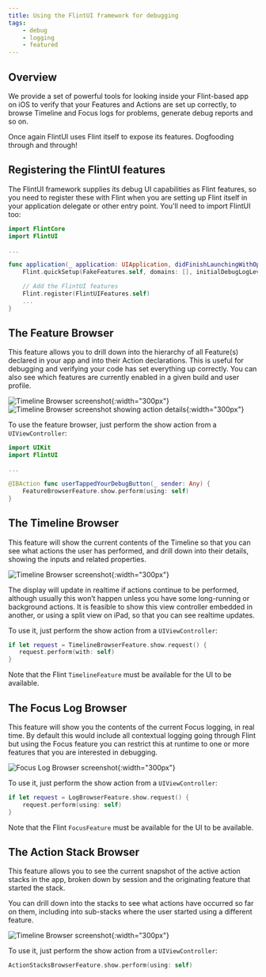```yaml
---
title: Using the FlintUI framework for debugging
tags:
    - debug
    - logging
    - featured
---
```


## Overview

We provide a set of powerful tools for looking inside your Flint-based app on iOS to verify that your Features and Actions are set up correctly, to browse Timeline and Focus logs for problems, generate debug reports and so on.

Once again FlintUI uses Flint itself to expose its features. Dogfooding through and through!

## Registering the FlintUI features

The FlintUI framework supplies its debug UI capabilities as Flint features, so you need to register these with Flint when you are setting up Flint itself in your application delegate or other entry point. You'll need to import FlintUI too:

```swift
import FlintCore
import FlintUI

...

func application(_ application: UIApplication, didFinishLaunchingWithOptions launchOptions: [UIApplicationLaunchOptionsKey: Any]?) -> Bool {
    Flint.quickSetup(FakeFeatures.self, domains: [], initialDebugLogLevel: .debug, initialProductionLogLevel: .info)

    // Add the FlintUI features
    Flint.register(FlintUIFeatures.self)
    ...
}
```

## The Feature Browser

This feature allows you to drill down into the hierarchy of all Feature(s) declared in your app and into their Action declarations. This is useful for debugging and verifying your code has set everything up correctly. You can also see which features are currently enabled in a given build and user profile.

![Timeline Browser screenshot](images/features_screenshot.png){:width="300px"}
![Timeline Browser screenshot showing action details](images/features_screenshot_2.png){:width="300px"}

To use the feature browser, just perform the show action from a `UIViewController`:

```swift
import UIKit
import FlintUI

...

@IBAction func userTappedYourDebugButton(_ sender: Any) {
	FeatureBrowserFeature.show.perform(using: self)
}
```

## The Timeline Browser

This feature will show the current contents of the Timeline so that you can see what actions the user has performed, and drill down into their details, showing the inputs and related properties.

![Timeline Browser screenshot](images/timeline_screenshot.png){:width="300px"}

The display will update in realtime if actions continue to be performed, although usually this won’t happen unless you have some long-running or background actions. It is feasible to show this view controller embedded in another, or using a split view on iPad, so that you can see realtime updates.

To use it, just perform the show action from a `UIViewController`:

```swift
if let request = TimelineBrowserFeature.show.request() {    
   request.perform(with: self)
}
```

Note that the Flint `TimelineFeature` must be available for the UI to be available.

## The Focus Log Browser

This feature will show you the contents of the current Focus logging, in real time. By default this would include all contextual logging going through Flint but using the Focus feature you can restrict this at runtime to one or more features that you are interested in debugging.

![Focus Log Browser screenshot](images/focus_screenshot.png){:width="300px"}

To use it, just perform the show action from a `UIViewController`:

```swift
if let request = LogBrowserFeature.show.request() {    
    request.perform(using: self)
}
```

Note that the Flint `FocusFeature` must be available for the UI to be available.

## The Action Stack Browser

This feature allows you to see the current snapshot of the active action stacks in the app, broken down by session and the originating feature that started the stack.

You can drill down into the stacks to see what actions have occurred so far on them, including into sub-stacks where the user started using a different feature.

![Timeline Browser screenshot](images/action_stack_screenshot.png){:width="300px"}

To use it, just perform the show action from a `UIViewController`:

```swift
ActionStacksBrowserFeature.show.perform(using: self)
```


